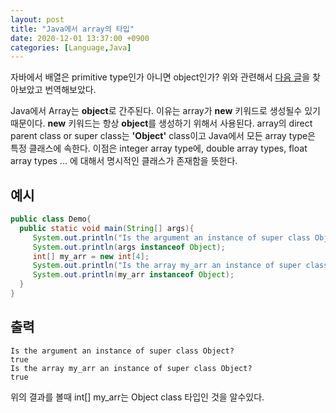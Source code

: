 ```yaml
---
layout: post
title: "Java에서 array의 타입"
date: 2020-12-01 13:37:00 +0900
categories: [Language,Java]
---
```


자바에서 배열은 primitive type인가 아니면 object인가?
위와 관련해서 [다음 글](https://www.tutorialspoint.com/is-an-array-a-primitive-type-or-an-object-in-java)을 찾아보았고 번역해보았다.

Java에서 Array는 **object**로 간주된다. 이유는 array가 **new** 키워드로 생성될수 있기 때문이다. **new** 키워드는 항상 **object**를 생성하기 위해서 사용된다.
array의 direct parent class or super class는 **'Object'** class이고 Java에서 모든 array type은 특정 클래스에 속한다. 이점은 integer array type에, double array types, float array types ... 에 대해서 명시적인 클래스가 존재함을 뜻한다.

## 예시
 
 ``` java
 public class Demo{
   public static void main(String[] args){
      System.out.println("Is the argument an instance of super class Object? ");
      System.out.println(args instanceof Object);
      int[] my_arr = new int[4];
      System.out.println("Is the array my_arr an instance of super class Object? ");
      System.out.println(my_arr instanceof Object);
   }
}
```

## 출력

```
Is the argument an instance of super class Object?
true
Is the array my_arr an instance of super class Object?
true
```

위의 결과를 볼때 int[] my_arr는 Object class 타입인 것을 알수있다.